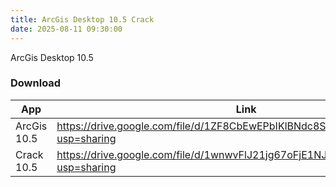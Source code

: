 ```yaml
---
title: ArcGis Desktop 10.5 Crack
date: 2025-08-11 09:30:00
---
```

ArcGis Desktop 10.5
<!-- more -->
### Download
|App|Link|
|---|---|
|ArcGis 10.5| https://drive.google.com/file/d/1ZF8CbEwEPbIKlBNdc8SUTeSR8J3RhYtU/view?usp=sharing|
|Crack 10.5| https://drive.google.com/file/d/1wnwvFlJ21jg67oFjE1NJb76uDXWmrEcJ/view?usp=sharing|